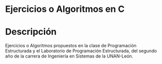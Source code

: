 # Ejercicios o Algoritmos en C

# Descripción
Ejercicios o Algoritmos propuestos en la clase de Programación Estructurada y el Laboratorio de Programación Estructurada, del segundo año de la carrera de Ingeniería en Sistemas de la UNAN-León.
